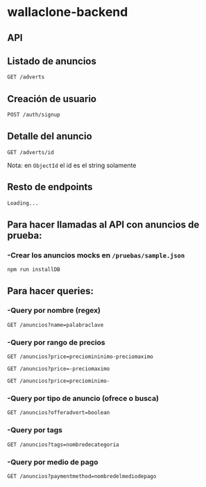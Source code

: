 
# wallaclone-backend


## API

## Listado de anuncios
```sh
GET /adverts 
```
## Creación de usuario
```sh
POST /auth/signup
```
## Detalle del anuncio

    GET /adverts/id

Nota: en `ObjectId` el id es el string solamente

## Resto de endpoints
```sh
Loading...
```

## Para hacer llamadas al API con anuncios de prueba:

### -Crear los anuncios mocks en `/pruebas/sample.json` 

    npm run installDB

## Para hacer queries:    
    
### -Query por nombre (regex)

    GET /anuncios?name=palabraclave
    
### -Query por rango de precios 
    
    GET /anuncios?price=preciomininimo-preciomaximo
  
    GET /anuncios?price=-preciomaximo
    
    GET /anuncios?price=preciominimo-
    
### -Query por tipo de anuncio (ofrece o busca)

    GET /anuncios?offeradvert=boolean

### -Query por tags

    GET /anuncios?tags=nombredecategoria
    
### -Query por medio de pago

    GET /anuncios?paymentmethod=nombredelmediodepago
    
    
